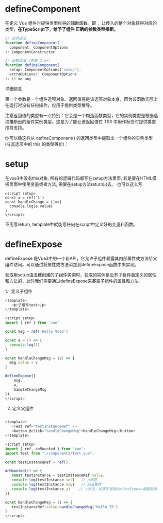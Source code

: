 # defineComponent

在定义 Vue 组件时提供类型推导的辅助函数。即： 让传入的整个对象获得对应的类型，**在TypeScript下，给予了组件 正确的参数类型推断。**

```javascript
// 选项语法
function defineComponent(
  component: ComponentOptions
): ComponentConstructor

// 函数语法 (需要 3.3+)
function defineComponent(
  setup: ComponentOptions['setup'],
  extraOptions?: ComponentOptions
): () => any
```

详细信息

第一个参数是一个组件选项对象。返回值将是该选项对象本身，因为该函数实际上在运行时没有任何操作，仅用于提供类型推导。

注意返回值的类型有一点特别：它会是一个构造函数类型，它的实例类型是根据选项推断出的组件实例类型。这是为了能让该返回值在 TSX 中用作标签时提供类型推导支持。

你可以像这样从 defineComponent() 的返回类型中提取出一个组件的实例类型 (与其选项中的 this 的类型等价)：

# setup

在vue3中没有this对象, 所有的逻辑代码都写在setup方法里面, 若是要在HTML模板页面中使用变量或者方法, 需要在setup方法return出去。
也可以这么写

```JS
<script setup>
const a = ref('1')
const handleChange = ()=>{
  console.log(a.value)
}
</srcipt>
```

不用写return, template中就能写任何在script中定义好的变量和函数。

# defineExpose

defineExpose 是Vue3中的一个新API，它允许子组件暴露其内部属性或方法给父组件访问。可以通过将属性或方法添加到defineExpose函数中来实现。

获取用setup语法糖创建的子组件实例时，获取的实例是没有子组件自定义的属性和方法的，此时我们需要通过defineExpose来暴露子组件的属性和方法。

1、定义子组件 

```javascript
<template>
   <p>子组件test</p>
</template>

<script setup>
import { ref } from 'vue'

const msg = ref('Hello Vue3')

const a = () => {
  console.log(1)
}

const handleChangeMsg = (v) => { 
  msg.value = v 
}

defineExpose({
    msg, 
    a, 
    handleChangeMsg 
})
</script>
```

2. 定义父组件
```javascript

<template>
   <Test ref="testInstanceRef" />
   <button @click="handleChangeMsg">handleChangeMsg</button>
</template>

<script setup>
import { ref, onMounted } from "vue";
import Test from "./components/Test.vue";

const testInstanceRef = ref();

onMounted(() => {
   const testInstance = testInstanceRef.value;
   console.log(testInstance.$el)   // p标签
   console.log(testInstance.msg)   // msg属性
   console.log(testInstance.a)    // a方法，如果不使用defineExpose暴露是拿不到的
})

const handleChangeMsg = () => { 
   testInstanceRef.value.handleChangeMsg('Hello TS') 
}
</script>

```